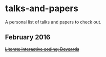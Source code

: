 # talks-and-papers
A personal list of talks and papers to check out. 

February 2016
-------------

[~~Literate interactive coding: Devcards~~](https://www.youtube.com/watch?v=G7Z_g2fnEDg)
